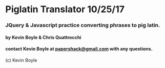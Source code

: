 # Piglatin Translator 10/25/17

### JQuery & Javascript practice converting phrases to pig latin.

#### by Kevin Boyle & Chris Quattrocchi
#### contact Kevin Boyle at papershack@gmail.com with any questions.
(c) Kevin Boyle

